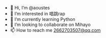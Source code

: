 - 👋 Hi, I’m @aoustes
- 👀 I’m interested in 唱跳rap
- 🌱 I’m currently learning Python
- 💞️ I’m looking to collaborate on Mihayo
- 📫 How to reach me 2662703507@qq.com

<!---
aoustes/aoustes is a ✨ special ✨ repository because its `aoustes.md` (this file) appears on your GitHub profile.
You can click the Preview link to take a look at your changes.
--->
